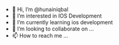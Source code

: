 - 👋 Hi, I’m @hunainiqbal
- 👀 I’m interested in IOS Development
- 🌱 I’m currently learning ios development
- 💞️ I’m looking to collaborate on ...
- 📫 How to reach me ...

<!---
hunainiqbal/hunainiqbal is a ✨ special ✨ repository because its `README.md` (this file) appears on your GitHub profile.
You can click the Preview link to take a look at your changes.
--->
